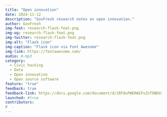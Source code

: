 ```yaml
---
title: "Open innovation"
date: 2024-11-12
description: "GovFresh research notes on open innovation."
author: GovFresh
img-feat: research-flask-feat.png
img-og: research-flask-feat.png
img-twitter: research-flask-feat.png
img-alt: "Flask icon"
img-caption: "Flask icon via Font Awesome"
img-link: https://fontawesome.com/
audio: #.mp3
category:
  - Civic hacking
  - Data
  - Open innovation
  - Open source software
feature: "true"
feedback: true
feedback-link: https://docs.google.com/document/d/1RF8uPWERWIFxZnTOBDV2nJ4U_zdmqcmiruJdrz4CC98/edit?usp=sharing
launched: #true
contributors:
#  - 
---
```


